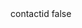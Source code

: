 <?xml version="1.0" encoding="UTF-8"?>
<CustomMetadata xmlns="http://soap.sforce.com/2006/04/metadata">
    <label>contactid</label>
    <protected>false</protected>
</CustomMetadata>

